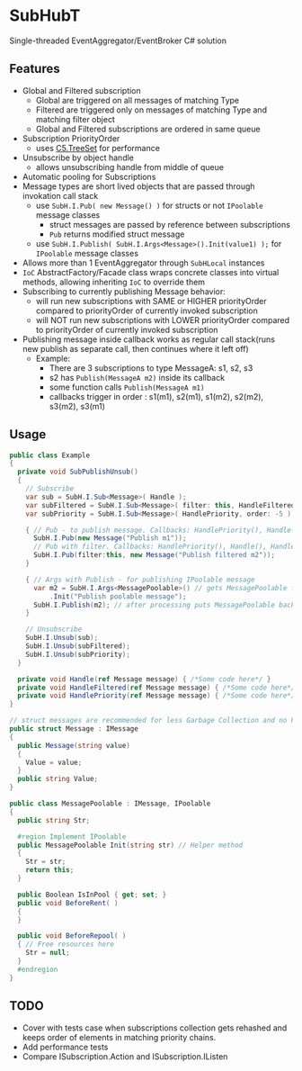# SubHubT
Single-threaded EventAggregator/EventBroker C# solution

## Features
  - Global and Filtered subscription
    - Global are triggered on all messages of matching Type
    - Filtered are triggered only on messages of matching Type and matching filter object
    - Global and Filtered subscriptions are ordered in same queue
  - Subscription PriorityOrder
    - uses [C5.TreeSet](https://github.com/sestoft/C5) for performance
  - Unsubscribe by object handle
    - allows unsubscribing handle from middle of queue
  - Automatic pooling for Subscriptions
  - Message types are short lived objects that are passed through invokation call stack
    - use `SubH.I.Pub( new Message() )` for structs or not `IPoolable` message classes
        - struct messages are passed by reference between subscriptions
        - `Pub` returns modified struct message
    - use `SubH.I.Publish( SubH.I.Args<Message>().Init(value1) );` for `IPoolable` message classes
  - Allows more than 1 EventAggregator through `SubHLocal` instances
  - `IoC` AbstractFactory/Facade class wraps concrete classes into virtual methods, allowing inheriting `IoC` to override them
  - Subscribing to currently publishing Message behavior:
    - will run new subscriptions with SAME or HIGHER priorityOrder compared to priorityOrder of currently invoked subscription
    - will NOT run new subscriptions with LOWER priorityOrder compared to priorityOrder of currently invoked subscription
  - Publishing message inside callback works as regular call stack(runs new publish as separate call, then continues where it left off)
    - Example:
        - There are 3 subscriptions to type MessageA: s1, s2, s3
        - s2 has `Publish(MessageA m2)` inside its callback
        - some function calls `Publish(MessageA m1)` 
        - callbacks trigger in order : s1(m1), s2(m1), s1(m2), s2(m2), s3(m2), s3(m1)

## Usage
```csharp
public class Example
{
  private void SubPublishUnsub()
  {
    // Subscribe
    var sub = SubH.I.Sub<Message>( Handle );
    var subFiltered = SubH.I.Sub<Message>( filter: this, HandleFiltered );
    var subPriority = SubH.I.Sub<Message>( HandlePriority, order: -5 );

    { // Pub - to publish message. Callbacks: HandlePriority(), Handle()
      SubH.I.Pub(new Message("Publish m1"));
      // Pub with filter. Callbacks: HandlePriority(), Handle(), HandleFiltered()
      SubH.I.Pub(filter:this, new Message("Publish filtered m2"));
    }

    { // Args with Publish - for publishing IPoolable message
      var m2 = SubH.I.Args<MessagePoolable>() // gets MessagePoolable from pool
          .Init("Publish poolable message");
      SubH.I.Publish(m2); // after processing puts MessagePoolable back into pool
    }

    // Unsubscribe
    SubH.I.Unsub(sub);
    SubH.I.Unsub(subFiltered);
    SubH.I.Unsub(subPriority);
  }

  private void Handle(ref Message message) { /*Some code here*/ }
  private void HandleFiltered(ref Message message) { /*Some code here*/ }
  private void HandlePriority(ref Message message) { /*Some code here*/ }
}

// struct messages are recommended for less Garbage Collection and no Pooling
public struct Message : IMessage
{
  public Message(string value)
  {
    Value = value;
  }
  public string Value;
}

public class MessagePoolable : IMessage, IPoolable
{
  public string Str;

  #region Implement IPoolable
  public MessagePoolable Init(string str) // Helper method
  {
    Str = str;
    return this;
  }

  public Boolean IsInPool { get; set; }
  public void BeforeRent( )
  {
  }

  public void BeforeRepool( )
  { // Free resources here
    Str = null;
  }
  #endregion
}
```

## TODO
  - Cover with tests case when subscriptions collection gets rehashed and keeps order of elements in matching priority chains.
  - Add performance tests
  - Compare ISubscription.Action and ISubscription.IListen<MessageType>
